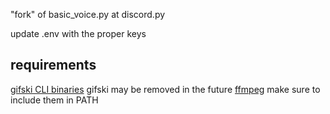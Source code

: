 "fork" of basic_voice.py at discord.py

update .env with the proper keys

## requirements
[gifski CLI binaries](https://gif.ski/) 
gifski may be removed in the future
[ffmpeg](https://ffmpeg.org/download.html)
make sure to include them in PATH